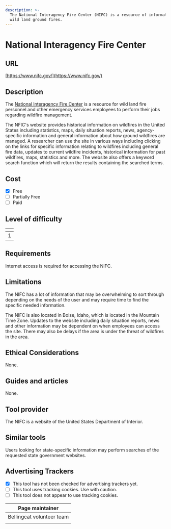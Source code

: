 ```yaml
---
description: >-
  The National Interagency Fire Center (NIFC) is a resource of information for
  wild land ground fires.
---
```


# National Interagency Fire Center

## URL

[https://www.nifc.gov/](https://www.nifc.gov/)

## Description

The [National Interagency Fire Center](https://www.nifc.gov/) is a resource for wild land fire personnel and other emergency services employees to perform their jobs regarding wildfire management.

The NFIC's website  provides historical information on wildfires in the United States including statistics, maps, daily situation reports, news, agency-specific information and general information about how ground wildfires are managed. A researcher can use the site in various ways including clicking on the links for specific information relating to wildfires including general fire data, updates to current wildfire incidents, historical information for past wildfires, maps, statistics and more.  The website also offers a keyword search function which will return the results containing the searched terms.

## Cost

* [x] Free
* [ ] Partially Free
* [ ] Paid

## Level of difficulty

<table><thead><tr><th data-type="rating" data-max="5"></th></tr></thead><tbody><tr><td>1</td></tr></tbody></table>

## Requirements

Internet access is required for accessing the NIFC.&#x20;

## Limitations

The NIFC has a lot of information that may be overwhelming to sort through depending on the needs of the user and may require time to find the specific needed information.

The NIFC is also located in Boise, Idaho, which is located in the Mountain Time Zone. Updates to the website including daily situation reports, news and other information may be dependent on when employees can access the site. There may also be delays if the area is under the threat of wildfires in the area.

## Ethical Considerations

None.

## Guides and articles

None.

## Tool provider

The NIFC is a website of the United States Department of Interior.

## Similar tools

Users looking for state-specific information may perform searches of the requested state government websites.

## Advertising Trackers

* [x] This tool has not been checked for advertising trackers yet.
* [ ] This tool uses tracking cookies. Use with caution.
* [ ] This tool does not appear to use tracking cookies.

| Page maintainer           |
| ------------------------- |
| Bellingcat volunteer team |
|                           |
